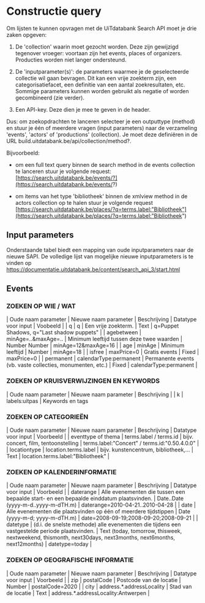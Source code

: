 ---
---

# Constructie query

Om lijsten te kunnen opvragen met de UiTdatabank Search API moet je drie zaken opgeven:

1) De 'collection' waarin moet gezocht worden. Deze zijn gewijzigd tegenover vroeger: voortaan zijn het events, places of organizers. Producties worden niet langer ondersteund.

2) De 'inputparameter(s)': de parameters waarmee je de geselecteerde collectie wil gaan bevragen. Dit kan een vrije zoekterm zijn, een categorisatiefacet, een definitie van een aantal zoekresultaten, etc. Sommige parameters kunnen worden gebruikt als negatie of worden gecombineerd (zie verder).

3) Een API-key. Deze dien je mee te geven in de header. 

Dus: om zoekopdrachten te lanceren selecteer je een outputtype (method) en stuur je één of meerdere vragen (input parameters) naar de verzameling 'events', 'actors' of 'productions' (collection). Je moet deze definiëren in de URL build.uitdatabank.be/api/collection/method?.

Bijvoorbeeld:

- om een full text query binnen de search method in de events collection te lanceren stuur je volgende request:
[https://search.uitdatabank.be/events/?](https://search.uitdatabank.be/events/?)

- om items van het type 'bibliotheek' binnen de xmlview method in de actors collection op te halen stuur je volgende request
[https://search.uitdatabank.be/places/?q=terms.label:"Bibliotheek"](https://search.uitdatabank.be/places/?q=terms.label:"Bibliotheek")

## Input parameters

Onderstaande tabel biedt een mapping van oude inputparameters naar de nieuwe SAPI.
De volledige lijst van mogelijke nieuwe inputparameters is te vinden op https://documentatie.uitdatabank.be/content/search_api_3/start.html

## Events

### ZOEKEN OP WIE / WAT

| Oude naam parameter | Nieuwe naam parameter | Beschrijving | Datatype voor input | Voobeeld |
| q | q | Een vrije zoekterm.  | Text | q=Puppet Shadows, q="Last shadow puppets" |
| agebetween | minAge=..&maxAge=.. | Minimum leeftijd tussen deze twee waarden  | Number Number | minAge=12&maxAge=16 |
| age | minAge | Minimum leeftijd | Number | minAge=18 |
| isfree | maxPrice=0 | Gratis events | Fixed | maxPrice=0 |
| permanent | calendarType:permanent | Permanente events (vb. vaste collecties, monumenten, etc.) | Fixed | calendarType:permanent |

### ZOEKEN OP KRUISVERWIJZINGEN EN KEYWORDS

| Oude naam parameter | Nieuwe naam parameter | Beschrijving |
| k | labels:uitpas | Keywords en tags


### ZOEKEN OP CATEGORIEËN

| Oude naam parameter | Nieuwe naam parameter | Beschrijving | Datatype voor input | Voorbeeld |
| eventtype of thema | terms.label / terms.id | bijv. concert, film, tentoonstelling | terms.label:"Concert" / terms.id:"0.50.4.0.0" |
| locationtype | location.terms.label | bijv. kunstencentrum, bibliotheek,...  | Text | location.terms.label:"Bibliotheek" |

### ZOEKEN OP KALENDERINFORMATIE

| Oude naam parameter | Nieuwe naam parameter | Beschrijving | Datatype voor input | Voorbeeld |
| daterange | Alle evenementen die tussen een bepaalde start- en een bepaalde einddatum plaatsvinden. | Date..Date (yyyy-m-d..yyyy-m-dTH.m) | daterange=2010-04-21..2010-04-28 |
| date | Alle evenementen die plaatsvinden op één of meerdere tijdstippen | Date (yyyy-m-d; yyyy-m-dTH.m) | date=2008-09-19;2008-09-20;2008-09-21 |
| datetype | (d.i. de snelste methode) alle evenementen die tijdens een vastgestelde periode plaatsvinden. | Text (today, tomorrow, thisweek, nextweekend, thismonth, next30days, next3months, next6months, next12months) | datetype=today |

### ZOEKEN OP GEOGRAFISCHE INFORMATIE

| Oude naam parameter | Nieuwe naam parameter | Beschrijving | Datatype voor input | Voorbeeld |
| zip | postalCode | Postcode van de locatie | Number | postalCode=2020 |
| city | address.\*.addressLocality | Stad van de locatie | Text | address.\*.addressLocality:Antwerpen |
